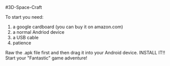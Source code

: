 #3D-Space-Craft

To start you need:

1. a google cardboard (you can buy it on amazon.com)
2. a normal Andriod device
3. a USB cable
4. patience


Raw the .apk file first and then drag it into your Android device. INSTALL IT!!
Start your "Fantastic" game adventure!
